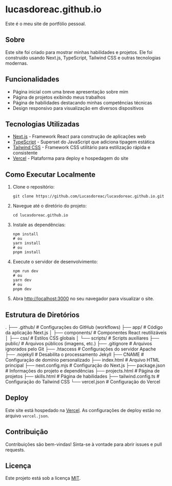 # lucasdoreac.github.io

Este é o meu site de portfólio pessoal.

## Sobre

Este site foi criado para mostrar minhas habilidades e projetos. Ele foi construído usando Next.js, TypeScript, Tailwind CSS e outras tecnologias modernas.

## Funcionalidades

*   Página inicial com uma breve apresentação sobre mim
*   Página de projetos exibindo meus trabalhos
*   Página de habilidades destacando minhas competências técnicas
*   Design responsivo para visualização em diversos dispositivos

## Tecnologias Utilizadas

*   [Next.js](https://nextjs.org/) - Framework React para construção de aplicações web
*   [TypeScript](https://www.typescriptlang.org/) - Superset do JavaScript que adiciona tipagem estática
*   [Tailwind CSS](https://tailwindcss.com/) - Framework CSS utilitário para estilização rápida e consistente
*   [Vercel](https://vercel.com/) - Plataforma para deploy e hospedagem do site

## Como Executar Localmente

1.  Clone o repositório:

    ```
    git clone https://github.com/Lucasdoreac/lucasdoreac.github.io.git
    ```

2.  Navegue até o diretório do projeto:

    ```
    cd lucasdoreac.github.io
    ```

3.  Instale as dependências:

    ```
    npm install
    # ou
    yarn install
    # ou
    pnpm install
    ```

4.  Execute o servidor de desenvolvimento:

    ```
    npm run dev
    # ou
    yarn dev
    # ou
    pnpm dev
    ```

5.  Abra [http://localhost:3000](http://localhost:3000) no seu navegador para visualizar o site.

## Estrutura de Diretórios
.
├── .github/ # Configurações do GitHub (workflows)
├── app/ # Código da aplicação Next.js
│ ├── components/ # Componentes React reutilizáveis
│ ├── css/ # Estilos CSS globais
│ └── scripts/ # Scripts auxiliares
├── public/ # Arquivos públicos (imagens, etc.)
├── .gitignore # Arquivos ignorados pelo Git
├── .htaccess # Configurações do servidor Apache
├── .nojekyll # Desabilita o processamento Jekyll
├── CNAME # Configuração de domínio personalizado
├── index.html # Arquivo HTML principal
├── next.config.mjs # Configuração do Next.js
├── package.json # Informações do projeto e dependências
├── projects.html # Página de projetos
├── skills.html # Página de habilidades
├── tailwind.config.ts # Configuração do Tailwind CSS
└── vercel.json # Configuração do Vercel

## Deploy

Este site está hospedado na [Vercel](https://vercel.com/). As configurações de deploy estão no arquivo `vercel.json`.

## Contribuição

Contribuições são bem-vindas! Sinta-se à vontade para abrir issues e pull requests.

## Licença

Este projeto está sob a licença [MIT](LICENSE).


